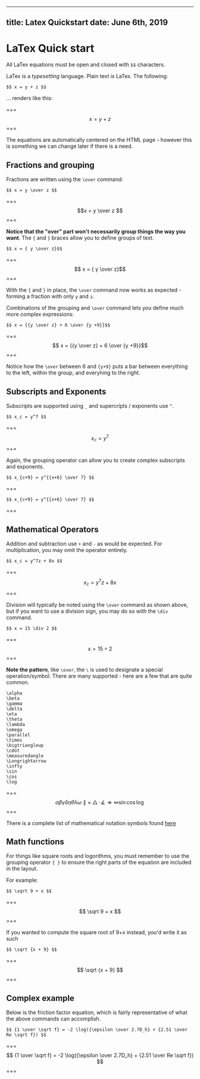 -----
title:   Latex Quickstart
date:  June 6th, 2019
-----


# LaTex Quick start

All LaTex equations must be open and closed with `$$` characters.

LaTex is a *typesetting* language.  Plain text *is* LaTex.  The following:

```
$$ x = y + z $$
```

... renders like this:

=+=
$$x = y + z $$
=+=

The equations are automatically centered on the HTML page - however this is something we can change later if there is a need.

## Fractions and grouping
Fractions are written using the `\over` command:

```
$$ x = y \over z $$
```
=+=
$$x = y \over z $$
=+=

**Notice that the "over" part won't necessarily group things the way you want**.  The `{` and `}` braces allow you to define groups of text.  

```
$$ x = { y \over z}$$
```

=+=
$$ x = { y \over z}$$
=+=

With the `{` and `}` in place, the `\over` command now works as expected - forming a fraction with only `y` and `z`.

Combinations of the grouping and `\over` command lets you define much more complex expressions:

```
$$ x = {{y \over z} + 6 \over {y +9}}$$
```

=+=
$$ x = {{y \over z} + 6 \over {y +9}}$$
=+=

Notice how the `\over` between 6 and `{y+9}` puts a bar between everything to the left, within the group, and everyhing to the right.

## Subscripts and Exponents
Subscripts are supported using `_` and supercripts / exponents use `^`.

```
$$ x_c = y^7 $$
```
=+=
$$ x_c = y^7 $$
=+=

Again, the grouping operator can allow you to create complex subscripts and exponents.

```
$$ x_{c+9} = y^{{x+6} \over 7} $$
```

=+=
```
$$ x_{c+9} = y^{{x+6} \over 7} $$
```
=+=

## Mathematical Operators
Addition and subtraction use `+` and `-` as would be expected.  For multiplication, you may omit the operator entirely.

```
$$ x_c = y^7z + 8x $$
```

=+=
$$ x_c = y^7z + 8x $$
=+=

Division will typically be noted using the `\over` command as shown above, but if you want to use a division sign, you may do so with the `\div` command.

```
$$ x = 15 \div 2 $$
```

=+=
$$ x = 15 \div 2 $$
=+=

**Note the pattern**, like `\over`, the `\` is used to designate a special operation/symbol.  There are many supported - here are a few that are quite common.

```
\alpha
\beta
\gamma
\delta
\eta
\theta
\lambda
\omega
\parallel
\times
\bigtriangleup
\cdot
\measuredangle
\Longrightarrow
\infty
\sin
\cos
\log
```

=+=
$$ 
\alpha 
\beta 
\gamma 
\delta 
\eta 
\theta 
\lambda 
\omega 
\parallel 
\times 
\bigtriangleup 
\cdot 
\measuredangle 
\Longrightarrow 
\infty 
\sin 
\cos 
\log 
$$
=+=

There is a complete list of mathematical notation symbols found [here](https://oeis.org/wiki/List_of_LaTeX_mathematical_symbols#Unary_operators)

## Math functions
For things like square roots and logorithms, you must remember to use the grouping operator `{ }` to ensure the right parts of the equation are included in the layout.

For example:

```
$$ \sqrt 9 + x $$
```
=+=
$$ \sqrt 9 + x $$
=+=

If you wanted to compute the square root of 9+x instead, you'd write it as such
```
$$ \sqrt {x + 9} $$
```
=+= 
$$ \sqrt {x + 9} $$
=+= 

## Complex example
Below is the friction factor equation, which is fairly representative of what the above commands can accomplish.

```
$$ {1 \over \sqrt f} = -2 \log({\epsilon \over 2.7D_h} + {2.51 \over Re \sqrt f}) $$
```

=+=
$$ {1 \over \sqrt f} = -2 \log({\epsilon \over 2.7D_h} + {2.51 \over Re \sqrt f}) $$
=+=
